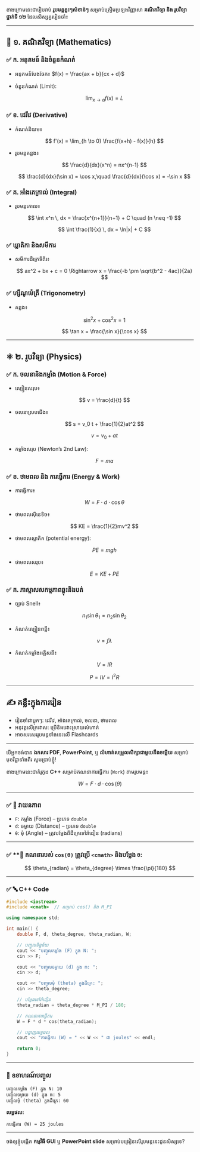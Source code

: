 ខាងក្រោមនេះជារៀបរាប់ **រូបមន្តខ្លះៗសំខាន់ៗ** សម្រាប់ត្រៀមប្រឡងវិញ្ញាសា **គណិតវិទ្យា និង រូបវិទ្យា ថ្នាក់ទី ១២** ដែលសិស្សគួររៀនចាំ៖

---

## 🧮 **១. គណិតវិទ្យា (Mathematics)**

### ✅ **ក. អនុគមន៍ និងចំនួនកំណត់**

* អនុគមន៍បែងចែក៖
  $f(x) = \frac{ax + b}{cx + d}$

* ចំនួនកំណត់ (Limit):

  $$
  \lim_{x \to a} f(x) = L
  $$

### ✅ **ខ. ដេរីវេ (Derivative)**

* កំណត់និយម៖

  $$
  f'(x) = \lim_{h \to 0} \frac{f(x+h) - f(x)}{h}
  $$

* រូបមន្តគន្លង៖

  $$
  \frac{d}{dx}(x^n) = nx^{n-1}
  $$

  $$
  \frac{d}{dx}(\sin x) = \cos x,\quad \frac{d}{dx}(\cos x) = -\sin x
  $$

### ✅ **គ. អាំងតេក្រាល់ (Integral)**

* រូបមន្តគោល៖

  $$
  \int x^n \, dx = \frac{x^{n+1}}{n+1} + C \quad (n \neq -1)
  $$

  $$
  \int \frac{1}{x} \, dx = \ln|x| + C
  $$

### ✅ **ឃ្លាតិកា និងសមីការ**

* សមីការដឺក្រេទីពីរ៖

  $$
  ax^2 + bx + c = 0 \Rightarrow x = \frac{-b \pm \sqrt{b^2 - 4ac}}{2a}
  $$

### ✅ **ហ្សីណូម៉េត្រី (Trigonometry)**

* គន្លង៖

  $$
  \sin^2 x + \cos^2 x = 1
  $$

  $$
  \tan x = \frac{\sin x}{\cos x}
  $$

---

## ⚛️ **២. រូបវិទ្យា (Physics)**

### ✅ **ក. ចលនានិងកម្លាំង (Motion & Force)**

* ល្បឿនសរុប៖

  $$
  v = \frac{d}{t}
  $$

* ចលនាស្របជើង៖

  $$
  s = v_0 t + \frac{1}{2}at^2
  $$

  $$
  v = v_0 + at
  $$

* កម្លាំងសរុប (Newton’s 2nd Law):

  $$
  F = ma
  $$

### ✅ **ខ. ថាមពល និង ការធ្វើការ (Energy & Work)**

* ការធ្វើការ៖

  $$
  W = F \cdot d \cdot \cos \theta
  $$

* ថាមពលសុីនេទិច៖

  $$
  KE = \frac{1}{2}mv^2
  $$

* ថាមពលស្តាតិក (potential energy):

  $$
  PE = mgh
  $$

* ថាមពលសរុប៖

  $$
  E = KE + PE
  $$

### ✅ **គ. ភាស្មាសសកម្មភាពឆ្លុះនិងបត់**

* ច្បាប់ Snell៖

  $$
  n_1 \sin \theta_1 = n_2 \sin \theta_2
  $$

* កំណត់ល្បឿនពន្លឺ៖

  $$
  v = f \lambda
  $$

* កំណត់កម្លាំងអគ្គិសនី៖

  $$
  V = IR
  $$

  $$
  P = IV = I^2R
  $$

---

## ✍️ **គន្លឹះក្នុងការរៀន**

* រៀនចាំជាប្លុកៗ: ដេរីវេ, អាំងតេក្រាល់, ចលនា, ថាមពល
* អនុវត្តលើក្រដាស: ប្រើនិងដោះស្រាយលំហាត់
* អាចសរសេររូបមន្តទាំងនេះលើ Flashcards

---

បើអ្នកចង់បាន **ឯកសារ PDF**, **PowerPoint**, ឬ **លំហាត់សម្រួលសិក្សាជាមួយនឹងចម្លើយ** សម្រាប់មុខវិជ្ជាទាំងពីរ សូមប្រាប់ខ្ញុំ!


ខាងក្រោមនេះជាគំរូកូដ **C++** សម្រាប់គណនាការធ្វើការ (`Work`) តាមរូបមន្ត៖

$$
W = F \cdot d \cdot \cos(\theta)
$$

---

### ✅ **🔢 វាយនភាព**

* `F`: កម្លាំង (Force) – ប្រភេទ `double`
* `d`: ចម្ងាយ (Distance) – ប្រភេទ `double`
* `θ`: មុំ (Angle) – ត្រូវបម្លែងពីដឺក្រេទៅរ៉ាដៀន (radians)

---

### ✅ \*\*🧮 គណនារបស់ `cos(θ)` ត្រូវប្រើ `<cmath>` និងបម្លែង `θ`:

$$
\theta_{radian} = \theta_{degree} \times \frac{\pi}{180}
$$

---

### ✅ **🔤 C++ Code**

```cpp
#include <iostream>
#include <cmath>  // សម្រាប់ cos() និង M_PI

using namespace std;

int main() {
    double F, d, theta_degree, theta_radian, W;

    // បញ្ចូលទិន្នន័យ
    cout << "បញ្ចូលកម្លាំង (F) ក្នុង N: ";
    cin >> F;

    cout << "បញ្ចូលចម្ងាយ (d) ក្នុង m: ";
    cin >> d;

    cout << "បញ្ចូលមុំ (theta) ក្នុងដឺក្រេ: ";
    cin >> theta_degree;

    // បម្លែងទៅរ៉ាដៀន
    theta_radian = theta_degree * M_PI / 180;

    // គណនាការធ្វើការ
    W = F * d * cos(theta_radian);

    // បង្ហាញលទ្ធផល
    cout << "ការធ្វើការ (W) = " << W << " ជា joules" << endl;

    return 0;
}
```

---

### 📘 **ឧទាហរណ៍បញ្ចូល**

```
បញ្ចូលកម្លាំង (F) ក្នុង N: 10
បញ្ចូលចម្ងាយ (d) ក្នុង m: 5
បញ្ចូលមុំ (theta) ក្នុងដឺក្រេ: 60
```

**លទ្ធផល:**

```
ការធ្វើការ (W) = 25 joules
```

---

ចង់ឲ្យខ្ញុំបង្កើត **កម្មវិធី GUI** ឬ **PowerPoint slide** សម្រាប់បង្រៀនលើរូបមន្តនេះជូនសិស្សទេ?
